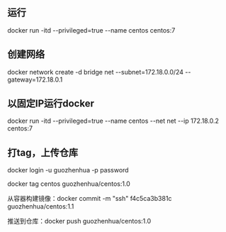 ## 运行

docker run -itd --privileged=true --name  centos centos:7

## 创建网络

docker network create -d bridge net --subnet=172.18.0.0/24 --gateway=172.18.0.1

## 以固定IP运行docker

docker run -itd --privileged=true --name  centos --net net --ip  172.18.0.2 centos:7

## 打tag，上传仓库

docker login -u guozhenhua -p password

docker tag centos guozhenhua/centos:1.0

从容器构建镜像：docker commit -m "ssh" f4c5ca3b381c guozhenhua/centos:1.1

推送到仓库：docker push guozhenhua/centos:1.0

